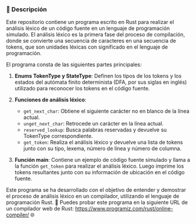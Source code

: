 ### 🚀 Descripción

Este repositorio contiene un programa escrito en Rust para realizar el análisis léxico de un código fuente en un lenguaje de programación simulado. El análisis léxico es la primera fase del proceso de compilación, donde se convierte una secuencia de caracteres en una secuencia de tokens, que son unidades léxicas con significado en el lenguaje de programación.

El programa consta de las siguientes partes principales:

1. **Enums TokenType y StateType**: Definen los tipos de los tokens y los estados del autómata finito determinista (DFA, por sus siglas en inglés) utilizado para reconocer los tokens en el código fuente.

2. **Funciones de análisis léxico**:
   - `get_next_char`: Obtiene el siguiente carácter no en blanco de la línea actual.
   - `unget_next_char`: Retrocede un carácter en la línea actual.
   - `reserved_lookup`: Busca palabras reservadas y devuelve su TokenType correspondiente.
   - `get_token`: Realiza el análisis léxico y devuelve una lista de tokens junto con su tipo, lexema, número de línea y número de columna.

3. **Función main**: Contiene un ejemplo de código fuente simulado y llama a la función `get_token` para realizar el análisis léxico. Luego imprime los tokens resultantes junto con su información de ubicación en el código fuente.

Este programa se ha desarrollado con el objetivo de entender y demostrar el proceso de análisis léxico en un compilador, utilizando el lenguaje de programación Rust. 📝
Puedes probar este programa en la siguiente URL de un compilador web de Rust: https://www.programiz.com/rust/online-compiler/ 🌐

